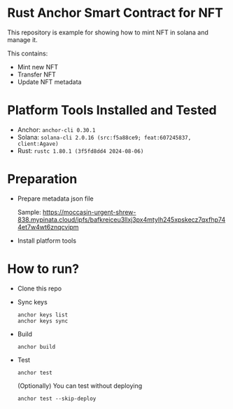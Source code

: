 # Rust Anchor Smart Contract for NFT

This repository is example for showing how to mint NFT in solana and manage it.

This contains:
- Mint new NFT
- Transfer NFT
- Update NFT metadata

# Platform Tools Installed and Tested
- Anchor: `anchor-cli 0.30.1`
- Solana: `solana-cli 2.0.16 (src:f5a88ce9; feat:607245837, client:Agave)`
- Rust: `rustc 1.80.1 (3f5fd8dd4 2024-08-06)`

# Preparation
- Prepare metadata json file

    Sample: https://moccasin-urgent-shrew-838.mypinata.cloud/ipfs/bafkreiceu3llxj3px4mtylh245xpskecz7qxfhp744et7w4wt6znqcvipm

- Install platform tools

# How to run?
- Clone this repo
- Sync keys
    ```
    anchor keys list
    anchor keys sync
    ```
- Build
    ```
    anchor build
    ```
- Test
    ```
    anchor test
    ```

    (Optionally) You can test without deploying

    ```
    anchor test --skip-deploy
    ```